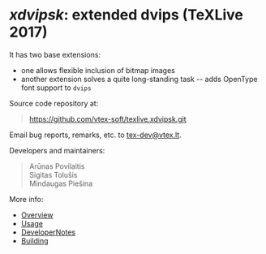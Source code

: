# *xdvipsk*: extended dvips (TeXLive 2017)

It has two base extensions:

 * one allows flexible inclusion of bitmap images
 * another extension solves a quite long-standing task -- adds OpenType font support
to `dvips` 

Source code repository at:

> <https://github.com/vtex-soft/texlive.xdvipsk.git>

Email bug reports, remarks, etc. to <tex-dev@vtex.lt>.

Developers and maintainers:

> Arūnas Povilaitis  
> Sigitas Tolušis  
> Mindaugas Piešina  

More info:

- [Overview](README.overview.md)
- [Usage](README.usage.md)
- [DeveloperNotes](README.developing.md)
- [Building](README.building.md)
